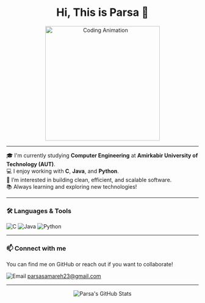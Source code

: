 <h1 align="center">Hi, This is Parsa 👋</h1>

<p align="center">
  <img src="https://i.gifer.com/BHFO.gif" width="300" alt="Coding Animation" />
</p>

---

🎓 I'm currently studying **Computer Engineering** at **Amirkabir University of Technology (AUT)**.  
💻 I enjoy working with **C**, **Java**, and **Python**.  
🚀 I’m interested in building clean, efficient, and scalable software.  
📚 Always learning and exploring new technologies!

---

### 🛠️ Languages & Tools
![C](https://img.shields.io/badge/C-00599C?style=for-the-badge&logo=c&logoColor=white)
![Java](https://img.shields.io/badge/Java-ED8B00?style=for-the-badge&logo=java&logoColor=white)
![Python](https://img.shields.io/badge/Python-3776AB?style=for-the-badge&logo=python&logoColor=white)

---

### 📫 Connect with me  
You can find me on GitHub or reach out if you want to collaborate!

![Email](https://img.shields.io/badge/Email-D14836?style=for-the-badge&logo=gmail&logoColor=white) parsasamareh23@gmail.com


---

<p align="center">
  <img src="https://github-readme-stats.vercel.app/api?username=parsa0s0a&show_icons=true&theme=tokyonight" alt="Parsa's GitHub Stats" />
</p>
